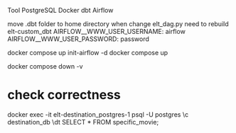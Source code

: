 Tool
	PostgreSQL
	Docker
	dbt
	Airflow

move .dbt folder to home directory
when change elt_dag.py need to rebuild elt-custom_dbt
AIRFLOW__WWW_USER_USERNAME: airflow
AIRFLOW__WWW_USER_PASSWORD: password

docker compose up init-airflow -d
docker compose up

docker compose down -v

# check correctness
docker exec -it elt-destination_postgres-1 psql -U postgres
\c destination_db
\dt
SELECT * FROM specific_movie;
